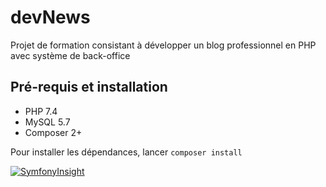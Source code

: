 # devNews

Projet de formation consistant à développer un blog professionnel en PHP avec système de back-office

## Pré-requis et installation

- PHP 7.4
- MySQL 5.7
- Composer 2+

Pour installer les dépendances, lancer ```composer install```

[![SymfonyInsight](https://insight.symfony.com/projects/0c2174e0-8d06-4776-955b-e7420339f42c/mini.svg)](https://insight.symfony.com/projects/0c2174e0-8d06-4776-955b-e7420339f42c)
